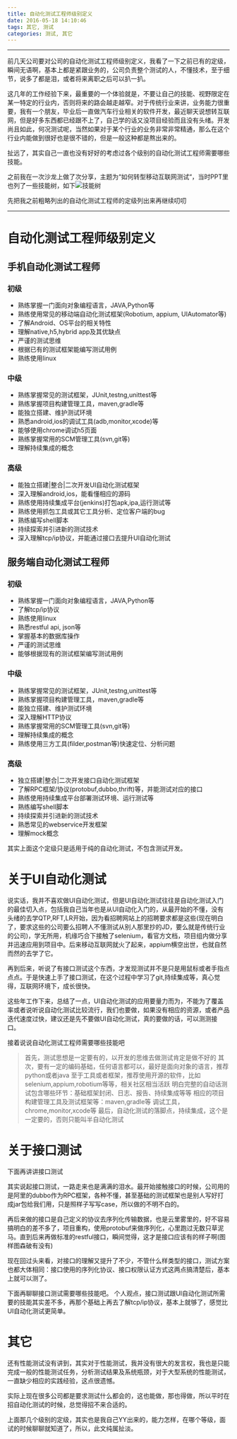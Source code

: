 ```yaml
---
title: 自动化测试工程师级别定义
date: 2016-05-18 14:10:46
tags: 其它, 测试 
categories: 测试, 其它
---
```


---
前几天公司要对公司的自动化测试工程师级别定义，我看了一下之前已有的定级，瞬间无语啊，基本上都是紧跟业务的，公司负责整个测试的人，不懂技术，至于细节，说多了都是泪，或者将来离职之后可以扒一扒。

这几年的工作经验下来，最重要的一个体验就是，不要让自己的技能、视野限定在某一特定的行业内，否则将来的路会越走越窄。对于传统行业来讲，业务能力很重要，我有一个朋友，毕业后一直做汽车行业相关的软件开发，最近聊天说想转互联网，但是好多东西都已经跟不上了，自己学的话又没项目经验而且没有头绪。开发尚且如此，何况测试呢，当然如果对于某个行业的业务非常非常精通，那么在这个行业内能做到很好也是很不错的，但是一般这种都是熬出来的。

扯远了，其实自己一直也没有好好的考虑过各个级别的自动化测试工程师需要哪些技能。
<!-- more -->
之前我在一次沙龙上做了次分享，主题为“如何转型移动互联网测试“，当时PPT里也列了一些技能树，如下![技能树](技能树.jpg)

先把我之前粗略列出的自动化测试工程师的定级列出来再继续叨叨

---
# 自动化测试工程师级别定义

## 手机自动化测试工程师

### 初级

* 熟练掌握一门面向对象编程语言，JAVA,Python等
* 熟练使用常见的移动端自动化测试框架(Robotium, appium, UIAutomator等)
* 了解Android、OS平台的相关特性
* 理解native,h5,hybrid app及其优缺点
* 严谨的测试思维
* 根据已有的测试框架能编写测试用例
* 熟练使用linux

### 中级

* 熟练掌握常见的测试框架，JUnit,testng,unittest等
* 熟练掌握项目构建管理工具，maven,gradle等
* 能独立搭建、维护测试环境
* 熟悉android,ios的调试工具(adb,monitor,xcode)等
* 能够使用chrome调试h5页面
* 熟练掌握常用的SCM管理工具(svn,git等)
* 理解持续集成的概念

### 高级

* 能独立搭建|整合|二次开发UI自动化测试框架
* 深入理解android,ios，能看懂相应的源码
* 熟练使用持续集成平台(jenkins)打包apk,ipa,运行测试等
* 熟练使用抓包工具或其它工具分析、定位客户端的bug
* 熟练编写shell脚本
* 持续探索并引进新的测试技术
* 深入理解tcp/ip协议，并能通过接口去提升UI自动化测试


## 服务端自动化测试工程师

### 初级

* 熟练掌握一门面向对象编程语言，JAVA,Python等
* 了解tcp/ip协议
* 熟练使用linux
* 熟悉restful api, json等
* 掌握基本的数据库操作
* 严谨的测试思维
* 能够根据现有的测试框架编写测试用例

### 中级

* 熟练掌握常见的测试框架，JUnit,testng,unittest等
* 熟练掌握项目构建管理工具，maven,gradle等
* 能独立搭建、维护测试环境
* 深入理解HTTP协议
* 熟练掌握常用的SCM管理工具(svn,git等)
* 理解持续集成的概念
* 熟练使用三方工具(filder,postman等)快速定位、分析问题

### 高级

* 独立搭建|整合|二次开发接口自动化测试框架
* 了解RPC框架/协议(protobuf,dubbo,thrift)等，并能测试对应的接口
* 熟练使用持续集成平台部署测试环境、运行测试等
* 熟练编写shell脚本
* 持续探索并引进新的测试技术
* 熟悉常见的webservice开发框架
* 理解mock概念

其实上面这个定级只是适用于纯的自动化测试，不包含测试开发。

# 关于UI自动化测试

说实话，我并不喜欢做UI自动化测试，但是UI自动化测试往往是自动化测试入门的最佳切入点，包括我自己当年也是从UI自动化入门的，从最开始的不懂，没有头绪的去学QTP,RFT,LR开始，因为看招聘网站上的招聘要求都是这些(现在明白了，要求这些的公司要么招聘人不懂测试从别人那里抄的JD，要么就是传统行业的公司)，学无所用，机缘巧合下接触了selenium，看官方文档，项目组内做分享并迅速应用到项目中。后来移动互联网就火了起来，appium横空出世，也就自然而然的去学了它。

再到后来，听说了有接口测试这个东西，才发现测试并不是只是用鼠标或者手指点点点。于是快速上手了接口测试，在这个过程中学习了git,持续集成等，真心觉得，互联网环境下，成长很快。

这些年工作下来，总结了一点，UI自动化测试的应用要量力而为，不能为了覆盖率或者说听说自动化测试比较流行，我们也要做，如果没有相应的资源，或者产品迭代速度过快，建议还是先不要做UI自动化测试，真的要做的话，可以测测接口。

接着说说自动化测试工程师需要哪些技能吧

>首先，测试思想是一定要有的，以开发的思维去做测试肯定是做不好的
>其次，要有一定的编码基础，任何语言都可以，最好是面向对象的语言，推荐python或者java
>至于工具或者框架，推荐使用开源的软件，比如selenium,appium,robotium等等，相关社区相当活跃
>明白完整的自动话测试包含哪些环节：基础框架封闭、日志、报告、持续集成等等
>相应的项目构建管理工具及测试框架等：maven,gradle等
>调试工具，chrome,monitor,xcode等
>最后，自动化测试的落脚点，持续集成，这个是一定要的，否则只能叫半自动化测试

# 关于接口测试

下面再讲讲接口测试

其实说起接口测试，一路走来也是满满的泪水。最开始接触接口的时候，公司用的是阿里的dubbo作为RPC框架，各种不懂，甚至基础的测试框架也是别人写好打成jar包给我们用，只是照样子写写case，所以做的不明不白的。

再后来做的接口是自己定义的协议去序列化传输数据，也是云里雾里的，好不容易搞明白的差不多了，项目重构，使用protobuf来做序列化，心里跑过无数只草泥马。直到后来再做标准的restful接口，瞬间觉得，这才是接口应该有的样子啊(图样图森破有没有)

现在回过头来看，对接口的理解又提升了不少，不管什么样类型的接口，测试方案也都大体相同：接口使用的序列化协议、接口权限认证方式这两点搞清楚后，基本上就可以测了。

下面再聊聊接口测试需要哪些技能吧。
个人观点，接口测试跟UI自动化测试所需要的技能其实差不多，再那个基础上再去了解tcp/ip协议，基本上就够了，感觉比UI自动化测试更简单。

# 其它

还有性能测试没有讲到，其实对于性能测试，我并没有很大的发言权，我也是只能完成一般的性能测试任务，分析测试结果及系统瓶颈，对于大型系统的性能测试，一直缺少相应的实践经验，这点很遗憾。

实际上现在很多公司都是要求测试什么都会的，这也能做，那也得做，所以平时在招自动化测试的时候，总觉得招不来合适的。

上面那几个级别的定级，其实也是我自己YY出来的，能力怎样，在哪个等级，面试的时候聊聊就知道了，所以，此文纯属扯淡。

